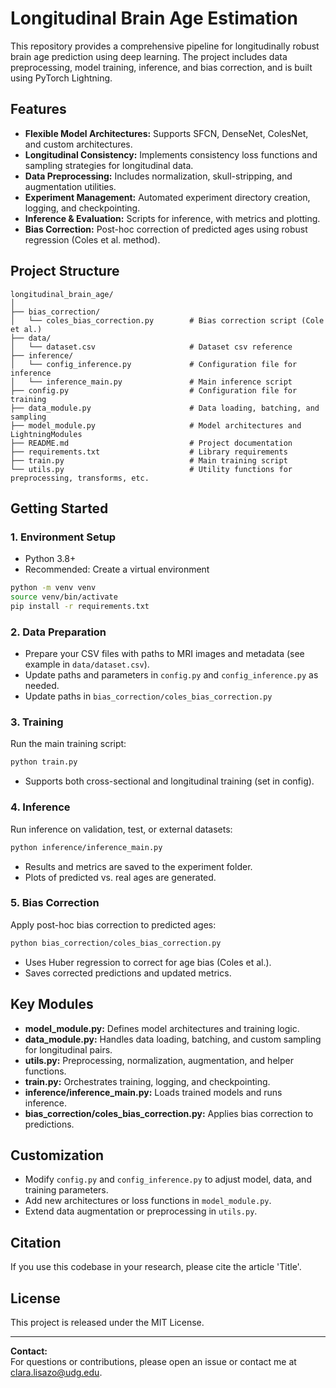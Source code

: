 # Longitudinal Brain Age Estimation

This repository provides a comprehensive pipeline for longitudinally robust brain age prediction using deep learning. The project includes data preprocessing, model training, inference, and bias correction, and is built using PyTorch Lightning.

## Features

- **Flexible Model Architectures:** Supports SFCN, DenseNet, ColesNet, and custom architectures.
- **Longitudinal Consistency:** Implements consistency loss functions and sampling strategies for longitudinal data.
- **Data Preprocessing:** Includes normalization, skull-stripping, and augmentation utilities.
- **Experiment Management:** Automated experiment directory creation, logging, and checkpointing.
- **Inference & Evaluation:** Scripts for inference, with metrics and plotting.
- **Bias Correction:** Post-hoc correction of predicted ages using robust regression (Coles et al. method).

## Project Structure

```
longitudinal_brain_age/
│
├── bias_correction/
│   └── coles_bias_correction.py        # Bias correction script (Cole et al.)
├── data/
│   └── dataset.csv                     # Dataset csv reference
├── inference/
│   └── config_inference.py             # Configuration file for inference
│   └── inference_main.py               # Main inference script
├── config.py                           # Configuration file for training 
├── data_module.py                      # Data loading, batching, and sampling
├── model_module.py                     # Model architectures and LightningModules
├── README.md                           # Project documentation
├── requirements.txt                    # Library requirements
├── train.py                            # Main training script
└── utils.py                            # Utility functions for preprocessing, transforms, etc.
```

## Getting Started

### 1. Environment Setup

- Python 3.8+
- Recommended: Create a virtual environment

```bash
python -m venv venv
source venv/bin/activate
pip install -r requirements.txt
```

### 2. Data Preparation

- Prepare your CSV files with paths to MRI images and metadata (see example in `data/dataset.csv`).
- Update paths and parameters in `config.py` and `config_inference.py` as needed.
- Update paths in `bias_correction/coles_bias_correction.py`

### 3. Training

Run the main training script:

```bash
python train.py
```

- Supports both cross-sectional and longitudinal training (set in config).

### 4. Inference

Run inference on validation, test, or external datasets:

```bash
python inference/inference_main.py
```

- Results and metrics are saved to the experiment folder.
- Plots of predicted vs. real ages are generated.

### 5. Bias Correction

Apply post-hoc bias correction to predicted ages:

```bash
python bias_correction/coles_bias_correction.py
```

- Uses Huber regression to correct for age bias (Coles et al.).
- Saves corrected predictions and updated metrics.

## Key Modules

- **model_module.py:** Defines model architectures and training logic.
- **data_module.py:** Handles data loading, batching, and custom sampling for longitudinal pairs.
- **utils.py:** Preprocessing, normalization, augmentation, and helper functions.
- **train.py:** Orchestrates training, logging, and checkpointing.
- **inference/inference_main.py:** Loads trained models and runs inference.
- **bias_correction/coles_bias_correction.py:** Applies bias correction to predictions.

## Customization

- Modify `config.py` and `config_inference.py` to adjust model, data, and training parameters.
- Add new architectures or loss functions in `model_module.py`.
- Extend data augmentation or preprocessing in `utils.py`.

## Citation

If you use this codebase in your research, please cite the article 'Title'.

## License

This project is released under the MIT License.

---

**Contact:**  
For questions or contributions, please open an issue or contact me at clara.lisazo@udg.edu.
